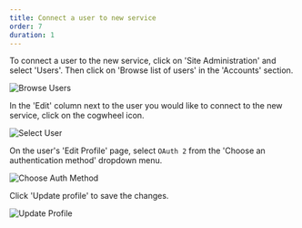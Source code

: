 ```yaml
---
title: Connect a user to new service
order: 7
duration: 1
---
```


To connect a user to the new service, click on 'Site Administration' and select 'Users'. Then click on 'Browse list of users' in the 'Accounts' section.

![Browse Users](/assets/images/set-up-moodle-via-aaf-authn/browse-users.png)

In the 'Edit' column next to the user you would like to connect to the new service, click on the cogwheel icon.

![Select User](/assets/images/set-up-moodle-via-aaf-authn/select-user.png)

On the user's 'Edit Profile' page, select `OAuth 2` from the 'Choose an authentication method' dropdown menu.

![Choose Auth Method](/assets/images/set-up-moodle-via-aaf-authn/choose-auth-method.png)

Click 'Update profile' to save the changes.

![Update Profile](/assets/images/set-up-moodle-via-aaf-authn/update-user-profile.png)